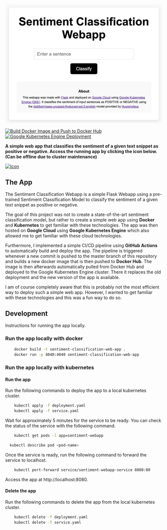 ![App UI](/static/assets/webapp_ui.png)


[![Build Docker Image and Push to Docker Hub](https://github.com/cyrillknecht/sentiment_classification_webapp/actions/workflows/docker-build-push.yaml/badge.svg)](https://github.com/cyrillknecht/sentiment_classification_webapp/actions/workflows/docker-build-push.yaml)
[![Google Kubernetes Engine Deployment](https://github.com/cyrillknecht/sentiment_classification_webapp/actions/workflows/gke-deploy.yaml/badge.svg)](https://github.com/cyrillknecht/sentiment_classification_webapp/actions/workflows/gke-deploy.yaml)

**A simple web app that classifies the sentiment of a given text snippet as positive or negative.
Access the running app by clicking the icon below.
(Can be offline due to cluster maintenance)**


[<img src="static/assets/favicon.ico" alt="Icon" width="60" height="60">](http://34.0.244.44)



## The App
The Sentiment Classification Webapp is a simple Flask Webapp using a pre-trained
Sentiment Classification Model to classify the sentiment of a given text snippet as positive or negative.


The goal of this project was not to create a state-of-the-art sentiment classification model,
but rather to create a simple web app using **Docker** and **Kubernetes** to get familiar with these technologies.
The app was then hosted on **Google Cloud** using **Google Kubernetes Engine** which also allowed me to get familiar
with these cloud technologies.

Furthermore, I implemented a simple CI/CD pipeline using **GitHub Actions** to automatically build and deploy the app.
The pipeline is triggered whenever a new commit is pushed to the master branch of this repository and builds a new 
docker image that is then pushed to **Docker Hub**. The image is then afterwards automatically pulled from Docker Hub and deployed to the
Google Kubernetes Engine cluster. There it replaces the old deployment and the new version of the app is available. 

I am of course completely aware that this is probably not the most efficient way to
deploy such a simple web app. However, I wanted to get familiar with these technologies and this was a fun way to do so.


## Development
Instructions for running the app locally.

### Run the app locally with docker

```bash
    docker build -t sentiment-classification-web-app .
    docker run -p 4040:4040 sentiment-classification-web-app
```

### Run the app locally with kubernetes

#### Run the app
Run the following commands to deploy the app to a local kubernetes cluster.
```bash
    kubectl apply -f deployment.yaml
    kubectl apply -f service.yaml
```
Wait for approximately 5 minutes for the service to be ready.
You can check the status of the service with the following command.
```bash
    kubectl get pods -l app=sentiment-webapp
```
```bash
  kubectl describe pod <pod-name>
```
Once the service is ready, run the following command to forward the service to localhost.
```bash
    kubectl port-forward service/sentiment-webapp-service 8080:80
```

Access the app at http://localhost:8080.

#### Delete the app
Run the following commands to delete the app from the local kubernetes cluster.
```bash
    kubectl delete -f deployment.yaml
    kubectl delete -f service.yaml
```
